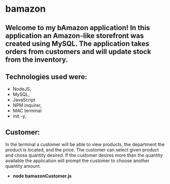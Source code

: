 # bamazon

## **Welcome to my bAmazon application!** In this application an Amazon-like storefront was created using MySQL. The application takes orders from customers and will update stock from the inventory. 

## **Technologies used were**:
- NodeJS,
- MySQL,
- JavaScript 
- NPM inquirer,
- MAC terminal 
- init -y,

## **Customer**:
In the terminal a customer will be able to view products, the department the product is located, and the price. The customer can select given product and chose quantity desired. If the customer desires more than the quantity available the application will prompt the customer to choose another quantity amount. 
- **node bamazonCustomer.js**